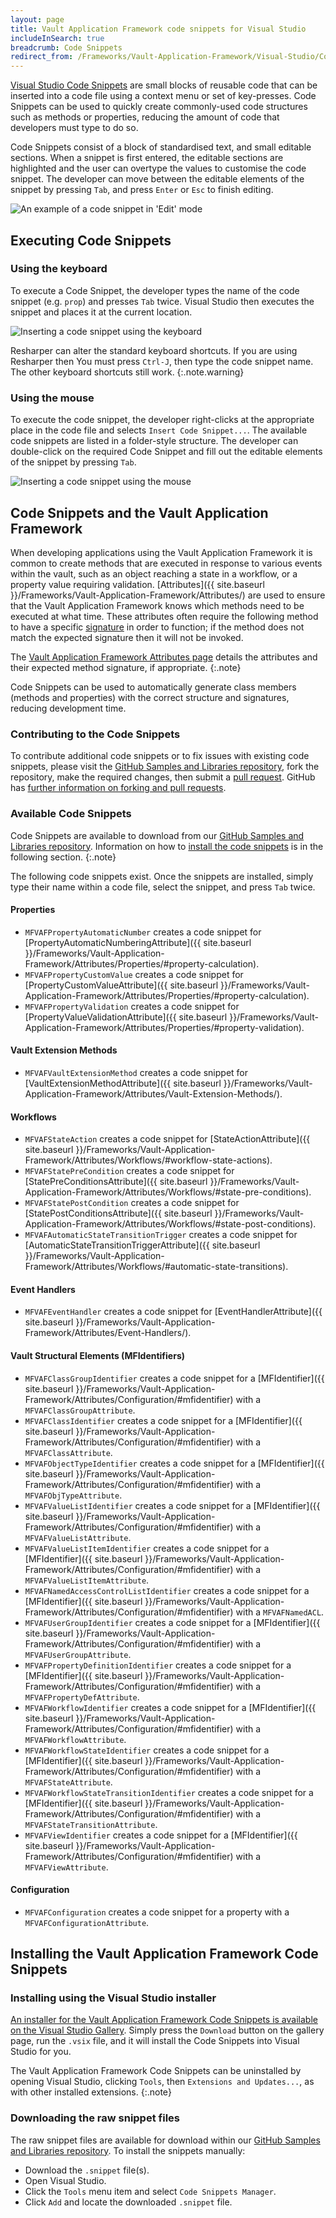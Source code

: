 ```yaml
---
layout: page
title: Vault Application Framework code snippets for Visual Studio
includeInSearch: true
breadcrumb: Code Snippets
redirect_from: /Frameworks/Vault-Application-Framework/Visual-Studio/Code-Snippets/
---
```


[Visual Studio Code Snippets](https://msdn.microsoft.com/en-us/library/ms165392.aspx) are small blocks of reusable code that can be inserted into a code file using a context menu or set of key-presses.  Code Snippets can be used to quickly create commonly-used code structures such as methods or properties, reducing the amount of code that developers must type to do so.

Code Snippets consist of a block of standardised text, and small editable sections.  When a snippet is first entered, the editable sections are highlighted and the user can overtype the values to customise the code snippet.  The developer can move between the editable elements of the snippet by pressing `Tab`, and press `Enter` or `Esc` to finish editing.

![An example of a code snippet in 'Edit' mode](editable-code-snippet.png)

## Executing Code Snippets

### Using the keyboard

To execute a Code Snippet, the developer types the name of the code snippet (e.g. `prop`) and presses `Tab` twice.  Visual Studio then executes the snippet and places it at the current location.

![Inserting a code snippet using the keyboard](code-snippet-via-keyboard.png)

Resharper can alter the standard keyboard shortcuts.  If you are using Resharper then You must press `Ctrl-J`, then type the code snippet name.  The other keyboard shortcuts still work.
{:.note.warning}

### Using the mouse

To execute the code snippet, the developer right-clicks at the appropriate place in the code file and selects `Insert Code Snippet...`.  The available code snippets are listed in a folder-style structure.  The developer can double-click on the required Code Snippet and fill out the editable elements of the snippet by pressing `Tab`.

![Inserting a code snippet using the mouse](code-snippet-via-context-menu.png)

## Code Snippets and the Vault Application Framework

When developing applications using the Vault Application Framework it is common to create methods that are executed in response to various events within the vault, such as an object reaching a state in a workflow, or a property value requiring validation.  [Attributes]({{ site.baseurl }}/Frameworks/Vault-Application-Framework/Attributes/) are used to ensure that the Vault Application Framework knows which methods need to be executed at what time.  These attributes often require the following method to have a specific [signature](https://en.wikipedia.org/wiki/Type_signature#Method_signature) in order to function; if the method does not match the expected signature then it will not be invoked.

The <a href="{{ site.baseurl }}/Frameworks/Vault-Application-Framework/Attributes/">Vault Application Framework Attributes page</a> details the attributes and their expected method signature, if appropriate.
{:.note}

Code Snippets can be used to automatically generate class members (methods and properties) with the correct structure and signatures, reducing development time.

### Contributing to the Code Snippets

To contribute additional code snippets or to fix issues with existing code snippets, please visit the [GitHub Samples and Libraries repository](https://github.com/M-Files/MFilesSamplesAndLibraries), fork the repository, make the required changes, then submit a [pull request](https://help.github.com/articles/about-pull-requests/).  GitHub has [further information on forking and pull requests](https://help.github.com/articles/creating-a-pull-request-from-a-fork/).

### Available Code Snippets

Code Snippets are available to download from our <a href="https://github.com/M-Files/MFilesSamplesAndLibraries/tree/master/Visual%20Studio%20Snippets/Vault%20Application%20Framework/Snippets/CSharp/MFilesVAF">GitHub Samples and Libraries repository</a>.  Information on how to <a href="#installing-the-vault-application-framework-code-snippets">install the code snippets</a> is in the following section.
{:.note}

The following code snippets exist.  Once the snippets are installed, simply type their name within a code file, select the snippet, and press `Tab` twice.

#### Properties

* `MFVAFPropertyAutomaticNumber` creates a code snippet for [PropertyAutomaticNumberingAttribute]({{ site.baseurl }}/Frameworks/Vault-Application-Framework/Attributes/Properties/#property-calculation).
* `MFVAFPropertyCustomValue` creates a code snippet for [PropertyCustomValueAttribute]({{ site.baseurl }}/Frameworks/Vault-Application-Framework/Attributes/Properties/#property-calculation).
* `MFVAFPropertyValidation` creates a code snippet for [PropertyValueValidationAttribute]({{ site.baseurl }}/Frameworks/Vault-Application-Framework/Attributes/Properties/#property-validation).

#### Vault Extension Methods

* `MFVAFVaultExtensionMethod` creates a code snippet for [VaultExtensionMethodAttribute]({{ site.baseurl }}/Frameworks/Vault-Application-Framework/Attributes/Vault-Extension-Methods/).

#### Workflows

* `MFVAFStateAction` creates a code snippet for [StateActionAttribute]({{ site.baseurl }}/Frameworks/Vault-Application-Framework/Attributes/Workflows/#workflow-state-actions).
* `MFVAFStatePreCondition` creates a code snippet for [StatePreConditionsAttribute]({{ site.baseurl }}/Frameworks/Vault-Application-Framework/Attributes/Workflows/#state-pre-conditions).
* `MFVAFStatePostCondition` creates a code snippet for [StatePostConditionsAttribute]({{ site.baseurl }}/Frameworks/Vault-Application-Framework/Attributes/Workflows/#state-post-conditions).
* `MFVAFAutomaticStateTransitionTrigger` creates a code snippet for [AutomaticStateTransitionTriggerAttribute]({{ site.baseurl }}/Frameworks/Vault-Application-Framework/Attributes/Workflows/#automatic-state-transitions).

#### Event Handlers

* `MFVAFEventHandler` creates a code snippet for [EventHandlerAttribute]({{ site.baseurl }}/Frameworks/Vault-Application-Framework/Attributes/Event-Handlers/).

#### Vault Structural Elements (MFIdentifiers)

* `MFVAFClassGroupIdentifier` creates a code snippet for a [MFIdentifier]({{ site.baseurl }}/Frameworks/Vault-Application-Framework/Attributes/Configuration/#mfidentifier) with a `MFVAFClassGroupAttribute`.
* `MFVAFClassIdentifier` creates a code snippet for a [MFIdentifier]({{ site.baseurl }}/Frameworks/Vault-Application-Framework/Attributes/Configuration/#mfidentifier) with a `MFVAFClassAttribute`.
* `MFVAFObjectTypeIdentifier` creates a code snippet for a [MFIdentifier]({{ site.baseurl }}/Frameworks/Vault-Application-Framework/Attributes/Configuration/#mfidentifier) with a `MFVAFObjTypeAttribute`.
* `MFVAFValueListIdentifier` creates a code snippet for a [MFIdentifier]({{ site.baseurl }}/Frameworks/Vault-Application-Framework/Attributes/Configuration/#mfidentifier) with a `MFVAFValueListAttribute`.
* `MFVAFValueListItemIdentifier` creates a code snippet for a [MFIdentifier]({{ site.baseurl }}/Frameworks/Vault-Application-Framework/Attributes/Configuration/#mfidentifier) with a `MFVAFValueListItemAttribute`.
* `MFVAFNamedAccessControlListIdentifier` creates a code snippet for a [MFIdentifier]({{ site.baseurl }}/Frameworks/Vault-Application-Framework/Attributes/Configuration/#mfidentifier) with a `MFVAFNamedACL`.
* `MFVAFUserGroupIdentifier` creates a code snippet for a [MFIdentifier]({{ site.baseurl }}/Frameworks/Vault-Application-Framework/Attributes/Configuration/#mfidentifier) with a `MFVAFUserGroupAttribute`.
* `MFVAFPropertyDefinitionIdentifier` creates a code snippet for a [MFIdentifier]({{ site.baseurl }}/Frameworks/Vault-Application-Framework/Attributes/Configuration/#mfidentifier) with a `MFVAFPropertyDefAttribute`.
* `MFVAFWorkflowIdentifier` creates a code snippet for a [MFIdentifier]({{ site.baseurl }}/Frameworks/Vault-Application-Framework/Attributes/Configuration/#mfidentifier) with a `MFVAFWorkflowAttribute`.
* `MFVAFWorkflowStateIdentifier` creates a code snippet for a [MFIdentifier]({{ site.baseurl }}/Frameworks/Vault-Application-Framework/Attributes/Configuration/#mfidentifier) with a `MFVAFStateAttribute`.
* `MFVAFWorkflowStateTransitionIdentifier` creates a code snippet for a [MFIdentifier]({{ site.baseurl }}/Frameworks/Vault-Application-Framework/Attributes/Configuration/#mfidentifier) with a `MFVAFStateTransitionAttribute`.
* `MFVAFViewIdentifier` creates a code snippet for a [MFIdentifier]({{ site.baseurl }}/Frameworks/Vault-Application-Framework/Attributes/Configuration/#mfidentifier) with a `MFVAFViewAttribute`.

#### Configuration

* `MFVAFConfiguration` creates a code snippet for a property with a `MFVAFConfigurationAttribute`.

## Installing the Vault Application Framework Code Snippets

### Installing using the Visual Studio installer

[An installer for the Vault Application Framework Code Snippets is available on the Visual Studio Gallery](https://marketplace.visualstudio.com/vsgallery/e85fe8ed-5026-439c-9afd-63b7b4f83767).  Simply press the `Download` button on the gallery page, run the `.vsix` file, and it will install the Code Snippets into Visual Studio for you.

The Vault Application Framework Code Snippets can be uninstalled by opening Visual Studio, clicking `Tools`, then `Extensions and Updates...`, as with other installed extensions.
{:.note}

### Downloading the raw snippet files

The raw snippet files are available for download within our [GitHub Samples and Libraries repository](https://github.com/M-Files/MFilesSamplesAndLibraries/tree/master/Visual%20Studio%20Snippets/Vault%20Application%20Framework/Snippets/CSharp/MFilesVAF).  To install the snippets manually:

* Download the `.snippet` file(s).
* Open Visual Studio.
* Click the `Tools` menu item and select `Code Snippets Manager`.
* Click `Add` and locate the downloaded `.snippet` file.